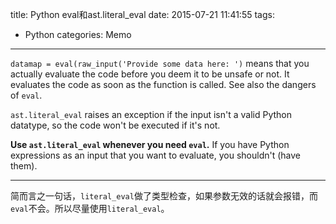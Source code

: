 title: Python eval和ast.literal_eval
date: 2015-07-21 11:41:55
tags:
- Python
categories: Memo
---
```datamap = eval(raw_input('Provide some data here: ')``` means that you actually evaluate the code before you deem it to be unsafe or not. It evaluates the code as soon as the function is called. See also the dangers of ```eval```.

```ast.literal_eval``` raises an exception if the input isn't a valid Python datatype, so the code won't be executed if it's not.

__Use ```ast.literal_eval``` whenever you need ```eval```.__ If you have Python expressions as an input that you want to evaluate, you shouldn't (have them).

---
简而言之一句话，```literal_eval```做了类型检查，如果参数无效的话就会报错，而```eval```不会。所以尽量使用```literal_eval```。
